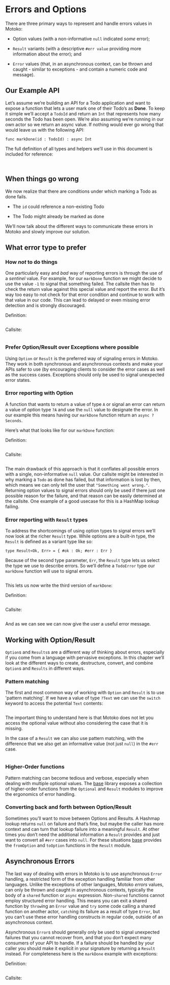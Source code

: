 # Errors and Options

There are three primary ways to represent and handle errors values in Motoko:

-   Option values (with a non-informative `null` indicated *some* error);

-   `Result` variants (with a descriptive `#err value` providing more information about the error); and

-   `Error` values (that, in an asynchronous context, can be thrown and caught - similar to exceptions - and contain a numeric code and message).

## Our Example API

Let’s assume we’re building an API for a Todo application and want to expose a function that lets a user mark one of their Todo’s as **Done**. To keep it simple we’ll accept a `TodoId` and return an `Int` that represents how many seconds the Todo has been open. We’re also assuming we’re running in our own actor so we return an async value. If nothing would ever go wrong that would leave us with the following API:

``` motoko no-repl
func markDone(id : TodoId) : async Int
```

The full definition of all types and helpers we’ll use in this document is included for reference:

``` motoko file=./examples/todo-error.mo#L1-L6
```

``` motoko file=./examples/todo-error.mo#L10-L37
```

## When things go wrong

We now realize that there are conditions under which marking a Todo as done fails.

-   The `id` could reference a non-existing Todo

-   The Todo might already be marked as done

We’ll now talk about the different ways to communicate these errors in Motoko and slowly improve our solution.

## What error type to prefer

### How *not* to do things

One particularly easy and *bad* way of reporting errors is through the use of a *sentinel* value. For example, for our `markDone` function we might decide to use the value `-1` to signal that something failed. The callsite then has to check the return value against this special value and report the error. But it’s way too easy to not check for that error condition and continue to work with that value in our code. This can lead to delayed or even missing error detection and is strongly discouraged.

Definition:

``` motoko file=./examples/todo-error.mo#L38-L47
```

Callsite:

``` motoko file=./examples/todo-error.mo#L108-L115
```

### Prefer Option/Result over Exceptions where possible

Using `Option` or `Result` is the preferred way of signaling errors in Motoko. They work in both synchronous and asynchronous contexts and make your APIs safer to use (by encouraging clients to consider the error cases as well as the success cases. Exceptions should only be used to signal unexpected error states.

### Error reporting with Option

A function that wants to return a value of type `A` or signal an error can return a value of *option* type `?A` and use the `null` value to designate the error. In our example this means having our `markDone` function return an `async ?Seconds`.

Here’s what that looks like for our `markDone` function:

Definition:

``` motoko file=./examples/todo-error.mo#L49-L58
```

Callsite:

``` motoko file=./examples/todo-error.mo#L117-L126
```

The main drawback of this approach is that it conflates all possible errors with a single, non-informative `null` value. Our callsite might be interested in why marking a `Todo` as done has failed, but that information is lost by then, which means we can only tell the user that `"Something went wrong."`. Returning option values to signal errors should only be used if there just one possible reason for the failure, and that reason can be easily determined at the callsite. One example of a good usecase for this is a HashMap lookup failing.

### Error reporting with `Result` types

To address the shortcomings of using option types to signal errors we’ll now look at the richer `Result` type. While options are a built-in type, the `Result` is defined as a variant type like so:

``` motoko
type Result<Ok, Err> = { #ok : Ok; #err : Err }
```

Because of the second type parameter, `Err`, the `Result` type lets us select the type we use to describe errors. So we’ll define a `TodoError` type our `markDone` function will use to signal errors.

``` motoko file=./examples/todo-error.mo#L60-L60
```

This lets us now write the third version of `markDone`:

Definition:

``` motoko file=./examples/todo-error.mo#L62-L76
```

Callsite:

``` motoko file=./examples/todo-error.mo#L128-L141
```

And as we can see we can now give the user a useful error message.

## Working with Option/Result

`Option`s and `Results`s are a different way of thinking about errors, especially if you come from a language with pervasive exceptions. In this chapter we’ll look at the different ways to create, destructure, convert, and combine `Option`s and `Results` in different ways.

### Pattern matching

The first and most common way of working with `Option` and `Result` is to use 'pattern matching'. If we have a value of type `?Text` we can use the `switch` keyword to access the potential `Text` contents:

``` motoko file=./examples/error-examples.mo#L3-L10
```

The important thing to understand here is that Motoko does not let you access the optional value without also considering the case that it is missing.

In the case of a `Result` we can also use pattern matching, with the difference that we also get an informative value (not just `null`) in the `#err` case.

``` motoko file=./examples/error-examples.mo#L12-L19
```

### Higher-Order functions

Pattern matching can become tedious and verbose, especially when dealing with multiple optional values. The [base](https://github.com/dfinity/motoko-base) library exposes a collection of higher-order functions from the `Optional` and `Result` modules to improve the ergonomics of error handling.

### Converting back and forth between Option/Result

Sometimes you’ll want to move between Options and Results. A Hashmap lookup returns `null` on failure and that’s fine, but maybe the caller has more context and can turn that lookup failure into a meaningful `Result`. At other times you don’t need the additional information a `Result` provides and just want to convert all `#err` cases into `null`. For these situations [base](https://github.com/dfinity/motoko-base) provides the `fromOption` and `toOption` functions in the `Result` module.

## Asynchronous Errors

The last way of dealing with errors in Motoko is to use asynchronous `Error` handling, a restricted form of the exception handling familiar from other languages. Unlike the exceptions of other languages, Motoko *errors* values, can only be thrown and caught in asynchronous contexts, typically the body of a `shared` function or `async` expression. Non-`shared` functions cannot employ structured error handling. This means you can exit a shared function by `throw`ing an `Error` value and `try` some code calling a shared function on another actor, `catch`ing its failure as a result of type `Error`, but you can’t use these error handling constructs in regular code, outside of an asynchronous context.

Asynchronous `Error`s should generally only be used to signal unexpected failures that you cannot recover from, and that you don’t expect many consumers of your API to handle. If a failure should be handled by your caller you should make it explicit in your signature by returning a `Result` instead. For completeness here is the `markDone` example with exceptions:

Definition:

``` motoko file=./examples/todo-error.mo#L78-L92
```

Callsite:

``` motoko file=./examples/todo-error.mo#L143-L150
```
